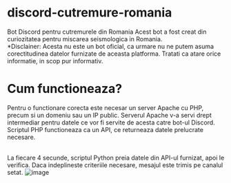 # discord-cutremure-romania
Bot Discord pentru cutremurele din Romania
Acest bot a fost creat din curiozitatea pentru miscarea seismologica in Romania. <br>
*Disclainer: Acesta nu este un bot oficial, ca urmare nu ne putem asuma corectitudinea datelor furnizate de aceasta platforma. Tratati ca atare orice informatie, in scop pur informativ.

<h1>Cum functioneaza?</h1>
Pentru o functionare corecta este necesar un server Apache cu PHP, precum si un domeniu sau un IP public. 
Serverul Apache v-a servi drept intermediar pentru datele ce vor fi servite de acesta catre bot-ul Discord. Scriptul PHP functioneaza ca un API, ce returneaza datele prelucrate necesare.
<br><br>

La fiecare 4 secunde, scriptul Python preia datele din API-ul furnizat, apoi le verifica. Daca indeplineste criteriile necesare, mesajul este trimis pe canalul setat.
![image](https://user-images.githubusercontent.com/12985385/218281961-7ffe374f-04c3-423c-8fa8-73958703cf51.png)
